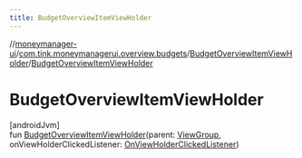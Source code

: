 ```yaml
---
title: BudgetOverviewItemViewHolder
---
```

//[moneymanager-ui](../../../index.html)/[com.tink.moneymanagerui.overview.budgets](../index.html)/[BudgetOverviewItemViewHolder](index.html)/[BudgetOverviewItemViewHolder](-budget-overview-item-view-holder.html)



# BudgetOverviewItemViewHolder



[androidJvm]\
fun [BudgetOverviewItemViewHolder](-budget-overview-item-view-holder.html)(parent: [ViewGroup](https://developer.android.com/reference/kotlin/android/view/ViewGroup.html), onViewHolderClickedListener: [OnViewHolderClickedListener](../../se.tink.android.viewholders/-on-view-holder-clicked-listener/index.html))




